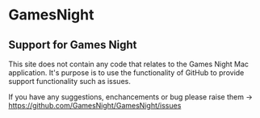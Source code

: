 # GamesNight
## Support for Games Night

This site does not contain any code that relates to the Games Night Mac application. It's purpose is to use the functionality of GitHub to provide support functionality such as issues.

If you have any suggestions, enchancements or bug please raise them -> https://github.com/GamesNight/GamesNight/issues
